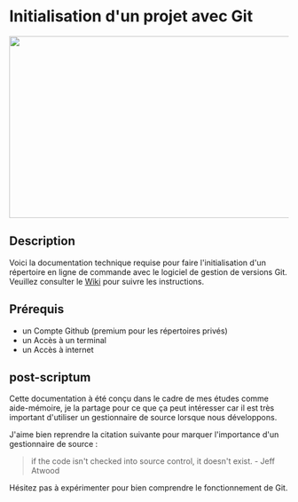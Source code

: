# Initialisation d'un projet avec Git

<p align="center">
  <img src="https://user-images.githubusercontent.com/31415349/42832418-23414276-89bf-11e8-84e6-59316ca8aace.png" width="800px" height="328px" />
</p>

## Description
Voici la documentation technique requise pour faire l'initialisation d'un répertoire en ligne de commande avec le logiciel de gestion de versions Git. Veuillez consulter le [Wiki](https://github.com/ma-lemire/Git-initialization/wiki) pour suivre les instructions.

## Prérequis
* un Compte Github (premium pour les répertoires privés)
* un Accès à un terminal
* un Accès à internet

## post-scriptum
Cette documentation à été conçu dans le cadre de mes études comme aide-mémoire, je la partage pour ce que ça peut intéresser car il est très important d'utiliser un gestionnaire de source lorsque nous développons.

J'aime bien reprendre la citation suivante pour marquer l'importance d'un gestionnaire de source : 
> if the code isn't checked into source control, it doesn't exist. - Jeff Atwood

Hésitez pas à expérimenter pour bien comprendre le fonctionnement de Git. 
